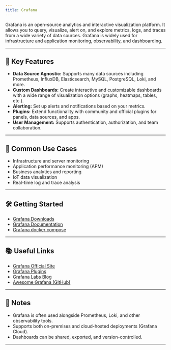 ```yaml
---
title: Grafana
---
```


Grafana is an open-source analytics and interactive visualization platform. It allows you to query, visualize, alert on, and explore metrics, logs, and traces from a wide variety of data sources. Grafana is widely used for infrastructure and application monitoring, observability, and dashboarding.

---

## 🌟 Key Features

- **Data Source Agnostic:** Supports many data sources including Prometheus, InfluxDB, Elasticsearch, MySQL, PostgreSQL, Loki, and more.
- **Custom Dashboards:** Create interactive and customizable dashboards with a wide range of visualization options (graphs, heatmaps, tables, etc.).
- **Alerting:** Set up alerts and notifications based on your metrics.
- **Plugins:** Extend functionality with community and official plugins for panels, data sources, and apps.
- **User Management:** Supports authentication, authorization, and team collaboration.

---

## 🚀 Common Use Cases

- Infrastructure and server monitoring
- Application performance monitoring (APM)
- Business analytics and reporting
- IoT data visualization
- Real-time log and trace analysis

---

## 🛠️ Getting Started

- [Grafana Downloads](https://grafana.com/grafana/download)
- [Grafana Documentation](https://grafana.com/docs/)
- [Grafana docker compose](https://github.com/grafana/grafana/blob/main/devenv/docker/ha_test/docker-compose.yaml)

---

## 📚 Useful Links

- [Grafana Official Site](https://grafana.com/)
- [Grafana Plugins](https://grafana.com/grafana/plugins/)
- [Grafana Labs Blog](https://grafana.com/blog/)
- [Awesome Grafana (GitHub)](https://github.com/ryanmaclean/awesome-grafana)

---

## 📝 Notes

- Grafana is often used alongside Prometheus, Loki, and other observability tools.
- Supports both on-premises and cloud-hosted deployments (Grafana Cloud).
- Dashboards can be shared, exported, and version-controlled.

---
